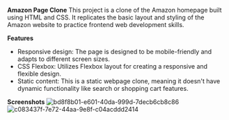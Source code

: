 **Amazon Page Clone**
This project is a clone of the Amazon homepage built using HTML and CSS. It replicates the basic layout and styling of the Amazon website to practice frontend web development skills.

**Features**
* Responsive design: The page is designed to be mobile-friendly and adapts to different screen sizes.
* CSS Flexbox: Utilizes Flexbox layout for creating a responsive and flexible design.
* Static content: This is a static webpage clone, meaning it doesn't have dynamic functionality like search or shopping cart features.

**Screenshots**
![bd8f8b01-e601-40da-999d-7decb6cb8c86](https://github.com/aggarwalkaki/amazon-clone-/assets/143190918/d184abd2-042e-4397-8037-10ad932b5c21) ![c083437f-7e72-44aa-9e8f-c04acddd2414](https://github.com/aggarwalkaki/amazon-clone-/assets/143190918/5e317bda-467e-489d-967f-58fd2903f851)

